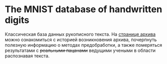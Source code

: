 The MNIST database of handwritten digits
========================================

Классическая база данных рукописного текста. На [странице архива][mnist]
можно ознакомиться с историей возникновения архива, почерпнуть полезную информацию
о методах предобработки, а также померяться результатами с ~~реальными пацанами~~ 
ведущими учеными в области распознавая текста.

[mnist]: http://yann.lecun.com/exdb/mnist/